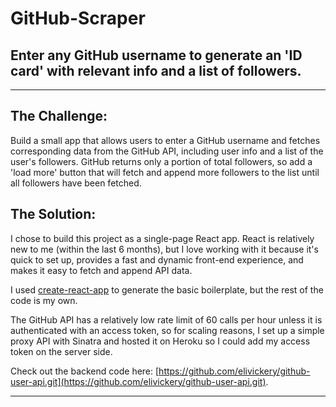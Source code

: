 # GitHub-Scraper

## Enter any GitHub username to generate an 'ID card' with relevant info and a list of followers.

-----------

## The Challenge:
Build a small app that allows users to enter a GitHub username and fetches corresponding data from the GitHub API, including user info and a list of the user's followers.  GitHub returns only a portion of total followers, so add a 'load more' button that will fetch and append more followers to the list until all followers have been fetched.


## The Solution:

I chose to build this project as a single-page React app.  React is relatively new to me (within the last 6 months), but I love working with it because it's quick to set up, provides a fast and dynamic front-end experience, and makes it easy to fetch and append API data.

I used [create-react-app](https://github.com/facebookincubator/create-react-app) to generate the basic boilerplate, but the rest of the code is my own.

The GitHub API has a relatively low rate limit of 60 calls per hour unless it is authenticated with an access token, so for scaling reasons, I set up a simple proxy API with Sinatra and hosted it on Heroku so I could add my access token on the server side.

Check out the backend code here: [https://github.com/elivickery/github-user-api.git](https://github.com/elivickery/github-user-api.git).

-----------




